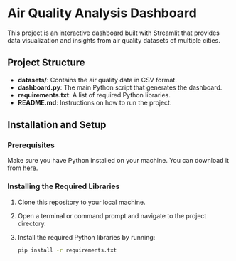 # Air Quality Analysis Dashboard

This project is an interactive dashboard built with Streamlit that provides data visualization and insights from air quality datasets of multiple cities.

## Project Structure

- **datasets/**: Contains the air quality data in CSV format.
- **dashboard.py**: The main Python script that generates the dashboard.
- **requirements.txt**: A list of required Python libraries.
- **README.md**: Instructions on how to run the project.

## Installation and Setup

### Prerequisites

Make sure you have Python installed on your machine. You can download it from [here](https://www.python.org/downloads/).

### Installing the Required Libraries

1. Clone this repository to your local machine.
2. Open a terminal or command prompt and navigate to the project directory.
3. Install the required Python libraries by running:

   ```bash
   pip install -r requirements.txt
